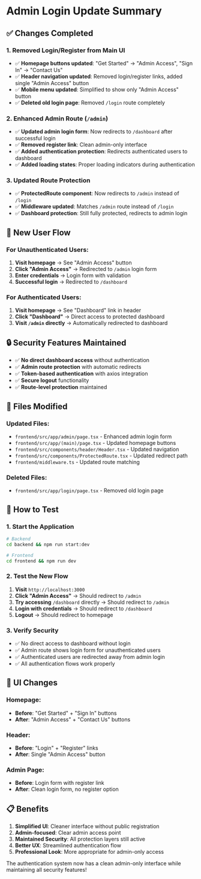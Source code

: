 # Admin Login Update Summary

## ✅ Changes Completed

### 1. Removed Login/Register from Main UI
- ✅ **Homepage buttons updated**: "Get Started" → "Admin Access", "Sign In" → "Contact Us"
- ✅ **Header navigation updated**: Removed login/register links, added single "Admin Access" button
- ✅ **Mobile menu updated**: Simplified to show only "Admin Access" button
- ✅ **Deleted old login page**: Removed `/login` route completely

### 2. Enhanced Admin Route (`/admin`)
- ✅ **Updated admin login form**: Now redirects to `/dashboard` after successful login
- ✅ **Removed register link**: Clean admin-only interface
- ✅ **Added authentication protection**: Redirects authenticated users to dashboard
- ✅ **Added loading states**: Proper loading indicators during authentication

### 3. Updated Route Protection
- ✅ **ProtectedRoute component**: Now redirects to `/admin` instead of `/login`
- ✅ **Middleware updated**: Matches `/admin` route instead of `/login`
- ✅ **Dashboard protection**: Still fully protected, redirects to admin login

## 🎯 New User Flow

### For Unauthenticated Users:
1. **Visit homepage** → See "Admin Access" button
2. **Click "Admin Access"** → Redirected to `/admin` login form
3. **Enter credentials** → Login form with validation
4. **Successful login** → Redirected to `/dashboard`

### For Authenticated Users:
1. **Visit homepage** → See "Dashboard" link in header
2. **Click "Dashboard"** → Direct access to protected dashboard
3. **Visit `/admin` directly** → Automatically redirected to dashboard

## 🔒 Security Features Maintained

- ✅ **No direct dashboard access** without authentication
- ✅ **Admin route protection** with automatic redirects
- ✅ **Token-based authentication** with axios integration
- ✅ **Secure logout** functionality
- ✅ **Route-level protection** maintained

## 📁 Files Modified

### Updated Files:
- `frontend/src/app/admin/page.tsx` - Enhanced admin login form
- `frontend/src/app/(main)/page.tsx` - Updated homepage buttons
- `frontend/src/components/header/Header.tsx` - Updated navigation
- `frontend/src/components/ProtectedRoute.tsx` - Updated redirect path
- `frontend/middleware.ts` - Updated route matching

### Deleted Files:
- `frontend/src/app/login/page.tsx` - Removed old login page

## 🚀 How to Test

### 1. Start the Application
```bash
# Backend
cd backend && npm run start:dev

# Frontend
cd frontend && npm run dev
```

### 2. Test the New Flow
1. **Visit** `http://localhost:3000`
2. **Click "Admin Access"** → Should redirect to `/admin`
3. **Try accessing** `/dashboard` directly → Should redirect to `/admin`
4. **Login with credentials** → Should redirect to `/dashboard`
5. **Logout** → Should redirect to homepage

### 3. Verify Security
- ✅ No direct access to dashboard without login
- ✅ Admin route shows login form for unauthenticated users
- ✅ Authenticated users are redirected away from admin login
- ✅ All authentication flows work properly

## 🎨 UI Changes

### Homepage:
- **Before**: "Get Started" + "Sign In" buttons
- **After**: "Admin Access" + "Contact Us" buttons

### Header:
- **Before**: "Login" + "Register" links
- **After**: Single "Admin Access" button

### Admin Page:
- **Before**: Login form with register link
- **After**: Clean login form, no register option

## 📋 Benefits

1. **Simplified UI**: Cleaner interface without public registration
2. **Admin-focused**: Clear admin access point
3. **Maintained Security**: All protection layers still active
4. **Better UX**: Streamlined authentication flow
5. **Professional Look**: More appropriate for admin-only access

The authentication system now has a clean admin-only interface while maintaining all security features!
